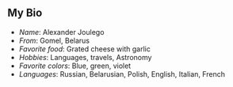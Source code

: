 ## My Bio

- *Name*: Alexander Joulego
- *From*: Gomel, Belarus
- *Favorite food*: Grated cheese with garlic
- *Hobbies*: Languages, travels, Astronomy
- *Favorite colors*: Blue, green, violet
- *Languages*: Russian, Belarusian, Polish, English, Italian, French
